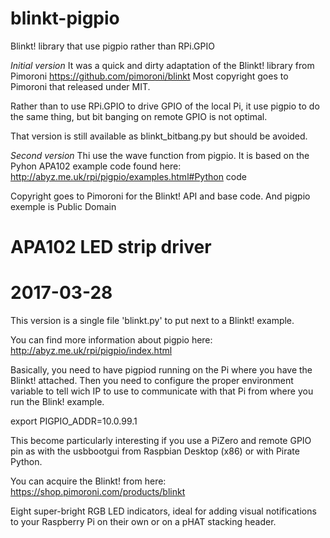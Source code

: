 # blinkt-pigpio
Blinkt! library that use pigpio rather than RPi.GPIO

*Initial version*
It was a quick and dirty adaptation of the Blinkt! library from Pimoroni https://github.com/pimoroni/blinkt
Most copyright goes to Pimoroni that released under MIT.

Rather than to use RPi.GPIO to drive GPIO of the local Pi, it use pigpio to do the same thing, but bit banging on remote GPIO is not optimal.

That version is still available as blinkt_bitbang.py but should be avoided.

*Second version*
Thi use the wave function from pigpio.
It is based on the Pyhon APA102 example code found here:
http://abyz.me.uk/rpi/pigpio/examples.html#Python code

Copyright goes to Pimoroni for the Blinkt! API and base code.
And pigpio exemple is Public Domain
# APA102 LED strip driver
# 2017-03-28

This version is a single file 'blinkt.py' to put next to a Blinkt! example.

You can find more information about pigpio here: http://abyz.me.uk/rpi/pigpio/index.html

Basically, you need to have pigpiod running on the Pi where you have the Blinkt! attached. Then you need to configure the proper environment variable to tell wich IP to use to communicate with that Pi from where you run the Blink! example.

export PIGPIO_ADDR=10.0.99.1

This become particularly interesting if you use a PiZero and remote GPIO pin as with the usbbootgui from Raspbian Desktop (x86) or with Pirate Python.

You can acquire the Blinkt! from here: https://shop.pimoroni.com/products/blinkt

Eight super-bright RGB LED indicators, ideal for adding visual notifications to your Raspberry Pi on their own or on a pHAT stacking header.

